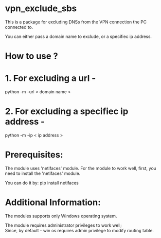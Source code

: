 # vpn_exclude_sbs

This is a package for excluding DNSs from the VPN connection the PC connected to.

You can either pass a domain name to exclude, or a specifiec ip address.

# How to use ?

# 1. For excluding a url -
python -m -url < domain name >

# 2. For excluding a specifiec ip address -
python -m -ip < ip address >

# Prerequisites:

The module uses 'netifaces' module.
For the module to work well, first, you need to install the 'netifaces' module.

You can do it by:
pip install netifaces

# Additional Information:

The modules supports only Windows operating system.

The module requires administrator privileges to work well; <br>
Since, by default - win os requires admin privilege to modify routing table.

